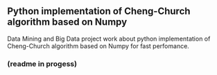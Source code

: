 ## Python implementation of Cheng-Church algorithm based on Numpy ##

Data Mining and Big Data project work about python implementation of Cheng-Church algorithm based on Numpy for fast perfomance. 

### (readme in progess) ###

